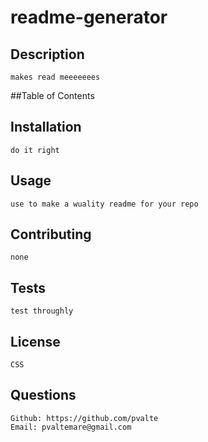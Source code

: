# readme-generator

## Description

    makes read meeeeeees

##Table of Contents

## Installation

    do it right
    
## Usage

    use to make a wuality readme for your repo
    
## Contributing

    none
    
## Tests

    test throughly
    
## License

    CSS
        
## Questions

    Github: https://github.com/pvalte
    Email: pvaltemare@gmail.com
    